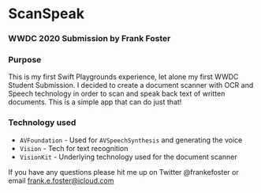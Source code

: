 # ScanSpeak
### WWDC 2020 Submission by Frank Foster

### Purpose

This is my first Swift Playgrounds experience, let alone my first WWDC Student Submission. I decided to create a document scanner with OCR and Speech technology in order to scan and speak back text of written documents. This is a simple app that can do just that!

### Technology used

- `AVFoundation` - Used for `AVSpeechSynthesis` and generating the voice
- `Vision` - Tech for text recognition
- `VisionKit` - Underlying technology used for the document scanner

If you have any questions please hit me up on Twitter @frankefoster or email frank.e.foster@icloud.com

